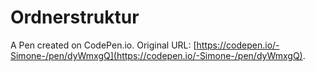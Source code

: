 # Ordnerstruktur

A Pen created on CodePen.io. Original URL: [https://codepen.io/-Simone-/pen/dyWmxgQ](https://codepen.io/-Simone-/pen/dyWmxgQ).


